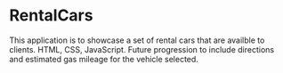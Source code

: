 # RentalCars
This application is to showcase a set of rental cars that are availble to clients. HTML, CSS, JavaScript.
Future progression to include directions and estimated gas mileage for the vehicle selected.
